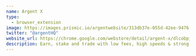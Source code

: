 ```yaml
---
name: Argent X
type:
  - browser_extension
image: https://images.prismic.io/argentwebsite/313db37e-055d-42ee-9476-a92bda64e61d_logo.svg?auto=format%2Ccompress&fit=max&q=50
twitter: "@argentHQ"
website_url: https://chrome.google.com/webstore/detail/argent-x/dlcobpjiigpikoobohmabehhmhfoodbb
description: Earn, stake and trade with low fees, high speeds & strong security.
---
```

